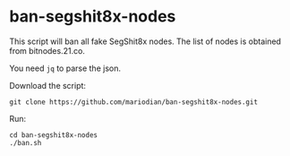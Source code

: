 # ban-segshit8x-nodes
This script will ban all fake SegShit8x nodes. The list of nodes is obtained from bitnodes.21.co.

You need `jq` to parse the json.

Download the script:

`git clone https://github.com/mariodian/ban-segshit8x-nodes.git`

Run:

````
cd ban-segshit8x-nodes   
./ban.sh
````
